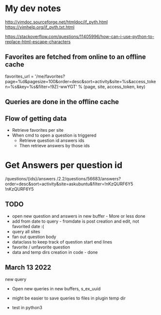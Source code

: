 # My dev notes

http://vimdoc.sourceforge.net/htmldoc/if_pyth.html
https://vimhelp.org/if_pyth.txt.html

https://stackoverflow.com/questions/11405996/how-can-i-use-python-to-replace-html-escape-characters

## Favorites are fetched from online to an offline cache

favorites_url = '/me/favorites?page=%d&pagesize=100&order=desc&sort=activity&site=%s&access_token=%s&key=%s&filter=!9Z(-wwYGT' % (page, site, access_token, key)

## Queries are done in the offline cache

## Flow of getting data

- Retrieve favorites per site
- When cmd to open a question is triggered
    - Retrieve question id answers ids
    - Then retrieve answers by those ids

# Get Answers per question id

/questions/{ids}/answers
/2.2/questions/56683/answers?order=desc&sort=activity&site=askubuntu&filter=!nKzQURF6Y5
!nKzQURF6Y5 

## TODO

- open new question and answers in new buffer - More or less done
- add from date to query - fromdate is post creation and edit, not favorited date :(
- query all sites
- fan out question body
- dataclass to keep track of question start end lines
- favorite / unfavorite question
- data and temp dirs creation in code - done

## March 13 2022

new query
- Open new queries in new buffers, s_ex_uuid
- might be easier to save queries to files in plugin temp dir

- test in python3
